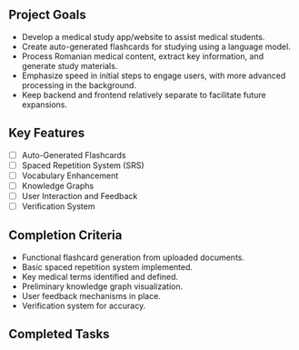 ## Project Goals
- Develop a medical study app/website to assist medical students.
- Create auto-generated flashcards for studying using a language model.
- Process Romanian medical content, extract key information, and generate study materials.
- Emphasize speed in initial steps to engage users, with more advanced processing in the background.
- Keep backend and frontend relatively separate to facilitate future expansions.

## Key Features
- [ ] Auto-Generated Flashcards
- [ ] Spaced Repetition System (SRS)
- [ ] Vocabulary Enhancement
- [ ] Knowledge Graphs
- [ ] User Interaction and Feedback
- [ ] Verification System

## Completion Criteria
- Functional flashcard generation from uploaded documents.
- Basic spaced repetition system implemented.
- Key medical terms identified and defined.
- Preliminary knowledge graph visualization.
- User feedback mechanisms in place.
- Verification system for accuracy.

## Completed Tasks